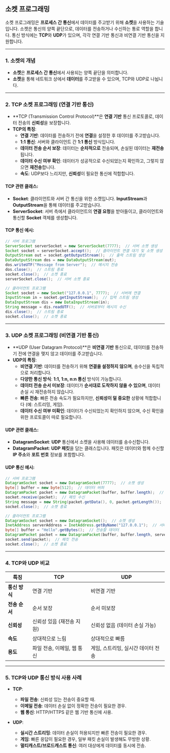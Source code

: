 ## **소켓 프로그래밍**

소켓 프로그래밍은 **프로세스 간 통신**에서 데이터를 주고받기 위해 **소켓**을 사용하는 기술입니다. 소켓은 통신의 양쪽 끝단으로, 데이터를 전송하거나 수신하는 통로 역할을 합니다. 통신 방식에는 **TCP**와 **UDP**가 있으며, 각각 연결 기반 통신과 비연결 기반 통신을 지원합니다.

---

### 1. **소켓의 개념**
- **소켓**은 **프로세스 간 통신**에서 사용되는 양쪽 끝단을 의미합니다.
- **소켓**을 통해 네트워크 상에서 **데이터**를 주고받을 수 있으며, TCP와 UDP로 나뉩니다.

---

### 2. **TCP 소켓 프로그래밍 (연결 기반 통신)**
- **TCP (Transmission Control Protocol)**은 **연결 기반** 통신 프로토콜로, 데이터 전송의 **신뢰성**을 보장합니다.
- **TCP의 특징**:
    - **연결 기반**: 데이터를 전송하기 전에 **연결**을 설정한 후 데이터를 주고받습니다.
    - **1:1 통신**: 서버와 클라이언트 간 **1:1 통신** 방식입니다.
    - **데이터 전송 순서 보장**: 데이터는 **순차적으로** 전송되며, 손실된 데이터는 **재전송**됩니다.
    - **데이터 수신 여부 확인**: 데이터가 성공적으로 수신되었는지 확인하고, 그렇지 않으면 **재전송**합니다.
    - **속도**: UDP보다 느리지만, **신뢰성**이 필요한 통신에 적합합니다.

#### **TCP 관련 클래스**:
- **Socket**: 클라이언트와 서버 간 통신을 위한 소켓입니다. **InputStream**과 **OutputStream**을 통해 데이터를 주고받습니다.
- **ServerSocket**: 서버 측에서 클라이언트의 **연결 요청**을 받아들이고, 클라이언트와 통신할 **Socket** 객체를 생성합니다.

#### **TCP 통신 예시**:
```java
// 서버 프로그램
ServerSocket serverSocket = new ServerSocket(7777);  // 서버 소켓 생성
Socket socket = serverSocket.accept();  // 클라이언트 연결 대기 및 소켓 생성
OutputStream out = socket.getOutputStream();  // 출력 스트림 생성
DataOutputStream dos = new DataOutputStream(out);
dos.writeUTF("Message from Server");  // 메시지 전송
dos.close();  // 스트림 종료
socket.close();  // 소켓 종료
serverSocket.close();  // 서버 소켓 종료

// 클라이언트 프로그램
Socket socket = new Socket("127.0.0.1", 7777);  // 서버에 연결
InputStream in = socket.getInputStream();  // 입력 스트림 생성
DataInputStream dis = new DataInputStream(in);
String message = dis.readUTF();  // 서버로부터 메시지 수신
dis.close();  // 스트림 종료
socket.close();  // 소켓 종료
```

---

### 3. **UDP 소켓 프로그래밍 (비연결 기반 통신)**
- **UDP (User Datagram Protocol)**은 **비연결 기반** 통신으로, 데이터를 전송하기 전에 연결을 맺지 않고 데이터를 주고받습니다.
- **UDP의 특징**:
    - **비연결 기반**: 데이터를 전송하기 위해 **연결을 설정하지 않으며**, 송수신을 독립적으로 처리합니다.
    - **다양한 통신 방식**: **1:1, 1:n, n:n 통신** 방식이 가능합니다.
    - **데이터 전송 순서 미보장**: 데이터가 **순서대로 도착하지 않을 수 있으며**, 데이터 손실 시 재전송하지 않습니다.
    - **빠른 전송**: 빠른 전송 속도가 필요하지만, **신뢰성이 덜 중요한** 상황에 적합합니다 (예: 스트리밍, 게임).
    - **데이터 수신 여부 미확인**: 데이터가 수신되었는지 확인하지 않으며, 수신 확인을 위한 프로토콜이 따로 필요합니다.

#### **UDP 관련 클래스**:
- **DatagramSocket**: **UDP** 통신에서 소켓을 사용해 데이터를 송수신합니다.
- **DatagramPacket**: **UDP 패킷**을 담는 클래스입니다. 패킷은 데이터와 함께 수신할 **IP 주소**와 **포트 번호** 정보를 포함합니다.

#### **UDP 통신 예시**:
```java
// 서버 프로그램
DatagramSocket socket = new DatagramSocket(7777);  // 소켓 생성
byte[] buffer = new byte[512];  // 데이터 버퍼
DatagramPacket packet = new DatagramPacket(buffer, buffer.length);  // 패킷 생성
socket.receive(packet);  // 패킷 수신
String message = new String(packet.getData(), 0, packet.getLength());  // 수신된 데이터 처리
socket.close();  // 소켓 종료

// 클라이언트 프로그램
DatagramSocket socket = new DatagramSocket();  // 소켓 생성
InetAddress serverAddress = InetAddress.getByName("127.0.0.1");  // 서버 주소 생성
byte[] buffer = "Hello".getBytes();  // 전송할 데이터
DatagramPacket packet = new DatagramPacket(buffer, buffer.length, serverAddress, 7777);  // 패킷 생성
socket.send(packet);  // 패킷 전송
socket.close();  // 소켓 종료
```

---

### 4. **TCP와 UDP 비교**

| **특징**               | **TCP**                              | **UDP**                              |
|------------------------|--------------------------------------|--------------------------------------|
| **통신 방식**           | 연결 기반                            | 비연결 기반                           |
| **전송 순서**           | 순서 보장                            | 순서 미보장                           |
| **신뢰성**              | 신뢰성 있음 (재전송 지원)            | 신뢰성 없음 (데이터 손실 가능)        |
| **속도**                | 상대적으로 느림                      | 상대적으로 빠름                       |
| **용도**                | 파일 전송, 이메일, 웹 통신           | 게임, 스트리밍, 실시간 데이터 전송     |

---

### 5. **TCP와 UDP 통신 방식 사용 사례**
- **TCP**:
    - **파일 전송**: 신뢰성 있는 전송이 중요할 때.
    - **이메일 전송**: 데이터 손실 없이 정확한 전송이 필요한 경우.
    - **웹 통신**: HTTP/HTTPS 같은 웹 기반 통신에 사용.

- **UDP**:
    - **실시간 스트리밍**: 데이터 손실이 허용되지만 빠른 전송이 필요한 경우.
    - **게임**: 빠른 응답이 필요한 경우, 일부 패킷 손실이 발생해도 무방한 상황.
    - **멀티캐스트/브로드캐스트 통신**: 여러 대상에게 데이터를 동시에 전송.
